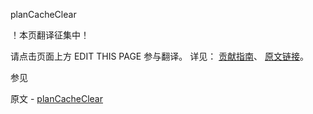  planCacheClear

 ！本页翻译征集中！

请点击页面上方 EDIT THIS PAGE 参与翻译。
详见：
[贡献指南]( https://github.com/whaleal/MongoDB-Manual-zh/blob/master/CONTRIBUTING.md )、
[原文链接](  https://docs.mongodb.com/manual/reference/command/planCacheClear/  )。

 参见

原文 - [planCacheClear]( https://docs.mongodb.com/manual/reference/command/planCacheClear/ )

